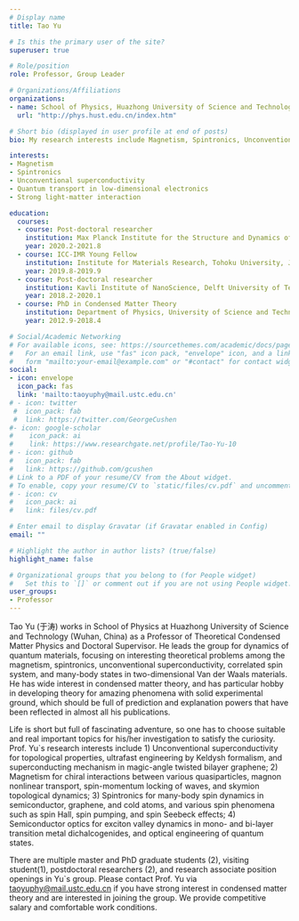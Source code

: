 ```yaml
---
# Display name
title: Tao Yu

# Is this the primary user of the site?
superuser: true

# Role/position
role: Professor, Group Leader

# Organizations/Affiliations
organizations:
- name: School of Physics, Huazhong University of Science and Technology
  url: "http://phys.hust.edu.cn/index.htm"

# Short bio (displayed in user profile at end of posts)
bio: My research interests include Magnetism, Spintronics, Unconventional superconductivity, Quantum transport in low dimensional electronics, and Strong light-matter interaction.

interests:
- Magnetism
- Spintronics
- Unconventional superconductivity
- Quantum transport in low-dimensional electronics
- Strong light-matter interaction

education:
  courses:
  - course: Post-doctoral researcher 
    institution: Max Planck Institute for the Structure and Dynamics of Matter, Germany
    year: 2020.2-2021.8
  - course: ICC-IMR Young Fellow 
    institution: Institute for Materials Research, Tohoku University, Japan 
    year: 2019.8-2019.9
  - course: Post-doctoral researcher
    institution: Kavli Institute of NanoScience, Delft University of Technology, the Netherlands
    year: 2018.2-2020.1
  - course: PhD in Condensed Matter Theory
    institution: Department of Physics, University of Science and Technology of China
    year: 2012.9-2018.4

# Social/Academic Networking
# For available icons, see: https://sourcethemes.com/academic/docs/page-builder/#icons
#   For an email link, use "fas" icon pack, "envelope" icon, and a link in the
#   form "mailto:your-email@example.com" or "#contact" for contact widget.
social:
- icon: envelope
  icon_pack: fas
  link: 'mailto:taoyuphy@mail.ustc.edu.cn'
# - icon: twitter
 #  icon_pack: fab
 #  link: https://twitter.com/GeorgeCushen
#- icon: google-scholar
#    icon_pack: ai
#    link: https://www.researchgate.net/profile/Tao-Yu-10
# - icon: github
#   icon_pack: fab
#   link: https://github.com/gcushen
# Link to a PDF of your resume/CV from the About widget.
# To enable, copy your resume/CV to `static/files/cv.pdf` and uncomment the lines below.
# - icon: cv
#   icon_pack: ai
#   link: files/cv.pdf

# Enter email to display Gravatar (if Gravatar enabled in Config)
email: ""

# Highlight the author in author lists? (true/false)
highlight_name: false

# Organizational groups that you belong to (for People widget)
#   Set this to `[]` or comment out if you are not using People widget.
user_groups:
- Professor
---
```

Tao Yu (于涛) works in School of Physics at Huazhong University of Science and Technology (Wuhan, China) as a Professor of Theoretical Condensed Matter Physics and Doctoral Supervisor. He leads the group for dynamics of quantum materials, focusing on interesting theoretical problems among the magnetism, spintronics, unconventional superconductivity, correlated spin system, and many-body states in two-dimensional Van der Waals materials. He has wide interest in condensed matter theory, and has particular hobby in developing theory for amazing phenomena with solid experimental ground, which should be full of prediction and explanation powers that have been reflected in almost all his publications. 

Life is short but full of fascinating adventure, so one has to choose suitable and real important topics for his/her investigation to satisfy the curiosity. Prof. Yu`s research interests include 1) Unconventional superconductivity for topological properties, ultrafast engineering by Keldysh formalism, and superconducting mechanism in magic-angle twisted bilayer graphene; 2) Magnetism for chiral interactions between various quasiparticles, magnon nonlinear transport, spin-momentum locking of waves, and skymion topological dynamics; 3) Spintronics for many-body spin dynamics in semiconductor, graphene, and cold atoms, and various spin phenomena such as spin Hall, spin pumping, and spin Seebeck effects; 4) Semiconductor optics for exciton valley dynamics in mono- and bi-layer transition metal dichalcogenides, and optical engineering of quantum states. 


There are multiple master and PhD graduate students (2), visiting student(1), postdoctoral researchers (2), and research associate position openings in Yu`s group. Please contact Prof. Yu via taoyuphy@mail.ustc.edu.cn if you have strong interest in condensed matter theory and are interested in joining the group. We provide competitive salary and comfortable work conditions.
